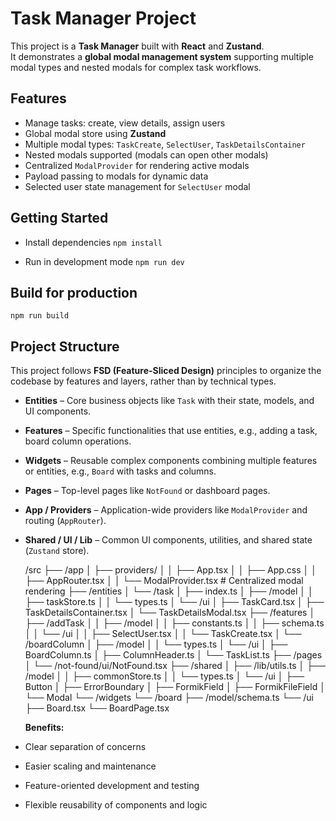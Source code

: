 # Task Manager Project

This project is a **Task Manager** built with **React** and **Zustand**.  
It demonstrates a **global modal management system** supporting multiple modal types and nested modals for complex task workflows.

## Features

- Manage tasks: create, view details, assign users
- Global modal store using **Zustand**
- Multiple modal types: `TaskCreate`, `SelectUser`, `TaskDetailsContainer`
- Nested modals supported (modals can open other modals)
- Centralized `ModalProvider` for rendering active modals
- Payload passing to modals for dynamic data
- Selected user state management for `SelectUser` modal

## Getting Started

- Install dependencies
  `npm install`

- Run in development mode
  `npm run dev`

## Build for production

`npm run build`

## Project Structure

This project follows **FSD (Feature-Sliced Design)** principles to organize the codebase by features and layers, rather than by technical types.

- **Entities** – Core business objects like `Task` with their state, models, and UI components.
- **Features** – Specific functionalities that use entities, e.g., adding a task, board column operations.
- **Widgets** – Reusable complex components combining multiple features or entities, e.g., `Board` with tasks and columns.
- **Pages** – Top-level pages like `NotFound` or dashboard pages.
- **App / Providers** – Application-wide providers like `ModalProvider` and routing (`AppRouter`).
- **Shared / UI / Lib** – Common UI components, utilities, and shared state (`Zustand` store).

  /src
  ├── /app
  │ ├── providers/
  │ │ ├── App.tsx
  │ │ ├── App.css
  │ │ ├── AppRouter.tsx
  │ │ └── ModalProvider.tsx # Centralized modal rendering
  ├── /entities
  │ └── /task
  │ ├── index.ts
  │ ├── /model
  │ │ ├── taskStore.ts
  │ │ └── types.ts
  │ └── /ui
  │ ├── TaskCard.tsx
  │ ├── TaskDetailsContainer.tsx
  │ └── TaskDetailsModal.tsx
  ├── /features
  │ ├── /addTask
  │ │ ├── /model
  │ │ ├── constants.ts
  │ │ ├── schema.ts
  │ │ └── /ui
  │ │ ├── SelectUser.tsx
  │ │ └── TaskCreate.tsx
  │ └── /boardColumn
  │ ├── /model
  │ │ └── types.ts
  │ └── /ui
  │ ├── BoardColumn.ts
  │ ├── ColumnHeader.ts
  │ └── TaskList.ts
  ├── /pages
  │ └── /not-found/ui/NotFound.tsx
  ├── /shared
  │ ├── /lib/utils.ts
  │ ├── /model
  │ │ ├── commonStore.ts
  │ │ └── types.ts
  │ └── /ui
  │ ├── Button
  │ ├── ErrorBoundary
  │ ├── FormikField
  │ ├── FormikFileField
  │ └── Modal
  └── /widgets
  └── /board
  ├── /model/schema.ts
  └── /ui
  ├── Board.tsx
  └── BoardPage.tsx

  **Benefits:**

- Clear separation of concerns
- Easier scaling and maintenance
- Feature-oriented development and testing
- Flexible reusability of components and logic
